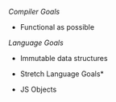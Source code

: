 *Compiler Goals*
* Functional as possible

*Language Goals*
* Immutable data structures

* Stretch Language Goals*
* JS Objects